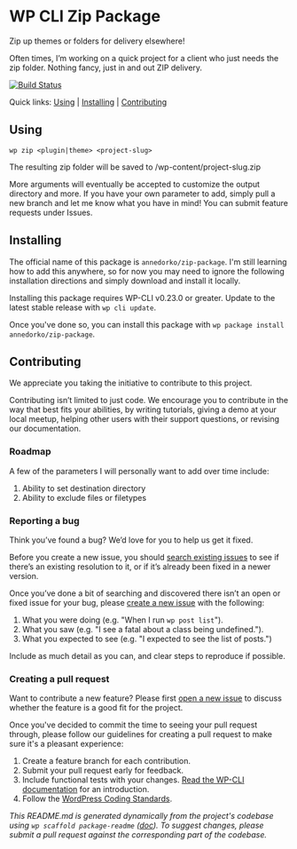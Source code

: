 WP CLI Zip Package
=====================

Zip up themes or folders for delivery elsewhere!

Often times, I’m working on a quick project for a client who just needs the zip folder. Nothing fancy, just in and out ZIP delivery.

[![Build Status](https://travis-ci.org/annedorko/zip-package.svg?branch=master)](https://travis-ci.org/annedorko/zip-package)

Quick links: [Using](#using) | [Installing](#installing) | [Contributing](#contributing)

## Using

`wp zip <plugin|theme> <project-slug>`

The resulting zip folder will be saved to /wp-content/project-slug.zip

More arguments will eventually be accepted to customize the output directory and more. If you have your own parameter to add, simply pull a new branch and let me know what you have in mind! You can submit feature requests under Issues.

## Installing

The official name of this package is `annedorko/zip-package`. I'm still learning how to add this anywhere, so for now you may need to ignore the following installation directions and simply download and install it locally.

Installing this package requires WP-CLI v0.23.0 or greater. Update to the latest stable release with `wp cli update`.

Once you've done so, you can install this package with `wp package install annedorko/zip-package`.

## Contributing

We appreciate you taking the initiative to contribute to this project.

Contributing isn’t limited to just code. We encourage you to contribute in the way that best fits your abilities, by writing tutorials, giving a demo at your local meetup, helping other users with their support questions, or revising our documentation.

### Roadmap

A few of the parameters I will personally want to add over time include:

1. Ability to set destination directory
2. Ability to exclude files or filetypes

### Reporting a bug

Think you’ve found a bug? We’d love for you to help us get it fixed.

Before you create a new issue, you should [search existing issues](https://github.com/annedorko/zip-package/issues?q=label%3Abug%20) to see if there’s an existing resolution to it, or if it’s already been fixed in a newer version.

Once you’ve done a bit of searching and discovered there isn’t an open or fixed issue for your bug, please [create a new issue](https://github.com/annedorko/zip-package/issues/new) with the following:

1. What you were doing (e.g. "When I run `wp post list`").
2. What you saw (e.g. "I see a fatal about a class being undefined.").
3. What you expected to see (e.g. "I expected to see the list of posts.")

Include as much detail as you can, and clear steps to reproduce if possible.

### Creating a pull request

Want to contribute a new feature? Please first [open a new issue](https://github.com/annedorko/zip-package/issues/new) to discuss whether the feature is a good fit for the project.

Once you've decided to commit the time to seeing your pull request through, please follow our guidelines for creating a pull request to make sure it's a pleasant experience:

1. Create a feature branch for each contribution.
2. Submit your pull request early for feedback.
3. Include functional tests with your changes. [Read the WP-CLI documentation](https://wp-cli.org/docs/pull-requests/#functional-tests) for an introduction.
4. Follow the [WordPress Coding Standards](http://make.wordpress.org/core/handbook/coding-standards/).


*This README.md is generated dynamically from the project's codebase using `wp scaffold package-readme` ([doc](https://github.com/wp-cli/scaffold-package-command#wp-scaffold-package-readme)). To suggest changes, please submit a pull request against the corresponding part of the codebase.*

